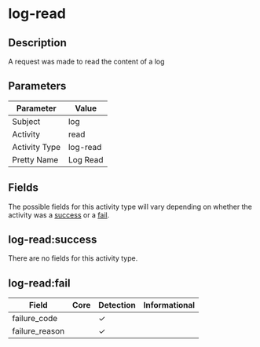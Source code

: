 log-read
========

Description
-----------
A request was made to read the content of a log

Parameters
----------
| Parameter     | Value    |
| ------------- | -------- |
| Subject       | log      |
| Activity      | read     |
| Activity Type | log-read |
| Pretty Name   | Log Read |


Fields
------

The possible fields for this activity type will vary depending on whether the activity was a [success](#log-readsuccess) or a [fail](#log-readfail).


log-read:success
----------------

There are no fields for this activity type.


log-read:fail
-------------

| Field          | Core | Detection | Informational |
| -------------- | ---- | --------- | ------------- |
| failure_code   |      | &#10003;  |               |
| failure_reason |      | &#10003;  |               |